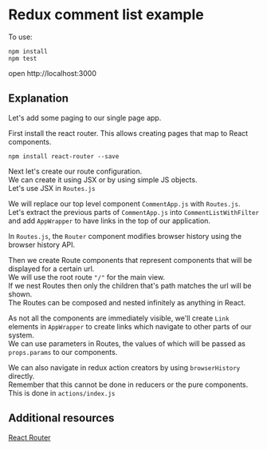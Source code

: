# Redux comment list example

To use:
```
npm install
npm test
```

open http://localhost:3000

## Explanation

Let's add some paging to our single page app.

First install the react router.
This allows creating pages that map to React components.
```
npm install react-router --save
```

Next let's create our route configuration.  
We can create it using JSX or by using simple JS objects.  
Let's use JSX in `Routes.js`  

We will replace our top level component `CommentApp.js` with `Routes.js`.  
Let's extract the previous parts of `CommentApp.js` into `CommentListWithFilter` and add `AppWrapper` to have links in the top of our application.

In `Routes.js`, the `Router` component modifies browser history using the browser history API.

Then we create Route components that represent components that will be displayed for a certain url.  
We will use the root route `"/"` for the main view.  
If we nest Routes then only the children that's path matches the url will be shown.  
The Routes can be composed and nested infinitely as anything in React.

As not all the components are immediately visible, we'll create `Link` elements in `AppWrapper` to create links which navigate to other parts of our system.  
We can use parameters in Routes, the values of which will be passed as `props.params` to our components.

We can also navigate in redux action creators by using `browserHistory` directly.  
Remember that this cannot be done in reducers or the pure components.  
This is done in `actions/index.js`

## Additional resources
[React Router](https://github.com/reactjs/react-router)
